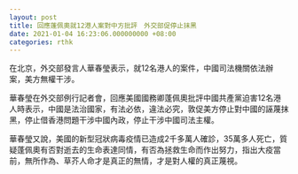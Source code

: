 ```yaml
---
layout: post
title: 回應蓬佩奧就12港人案對中方批評　外交部促停止抹黑
date: 2021-01-04 16:23:06.000000000 +08:00
categories: rthk
---
```


在北京，外交部發言人華春瑩表示，就12名港人的案件，中國司法機關依法辦案，美方無權干涉。

華春瑩在外交部例行記者會，回應美國國務卿蓬佩奧批評中國共產黨迫害12名港人時表示，中國是法治國家，有法必依，違法必究，敦促美方停止對中國的誣蔑抹黑，停止借香港問題干涉中國內政，停止干涉中國司法主權。

華春瑩又說，美國的新型冠狀病毒疫情已造成2千多萬人確診，35萬多人死亡，質疑蓬佩奧有否對逝去的生命表達同情，有否為拯救生命而作出努力，指出大疫當前，無所作為、草芥人命才是真正的無情，才是對人權的真正蔑視。
